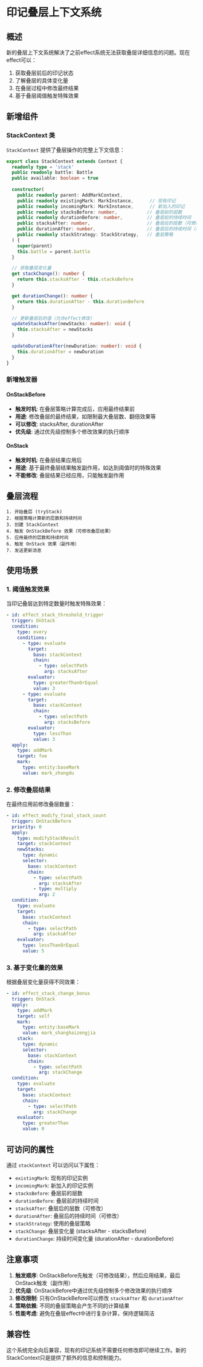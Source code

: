 # 印记叠层上下文系统

## 概述

新的叠层上下文系统解决了之前effect系统无法获取叠层详细信息的问题。现在effect可以：

1. 获取叠层前后的印记状态
2. 了解叠层的具体变化量
3. 在叠层过程中修改最终结果
4. 基于叠层阈值触发特殊效果

## 新增组件

### StackContext 类

`StackContext` 提供了叠层操作的完整上下文信息：

```typescript
export class StackContext extends Context {
  readonly type = 'stack'
  public readonly battle: Battle
  public available: boolean = true
  
  constructor(
    public readonly parent: AddMarkContext,
    public readonly existingMark: MarkInstance,      // 现有印记
    public readonly incomingMark: MarkInstance,      // 新加入的印记
    public readonly stacksBefore: number,           // 叠层前的层数
    public readonly durationBefore: number,         // 叠层前的持续时间
    public stacksAfter: number,                     // 叠层后的层数（可修改）
    public durationAfter: number,                   // 叠层后的持续时间（可修改）
    public readonly stackStrategy: StackStrategy,   // 叠层策略
  ) {
    super(parent)
    this.battle = parent.battle
  }

  // 获取叠层变化量
  get stackChange(): number {
    return this.stacksAfter - this.stacksBefore
  }

  get durationChange(): number {
    return this.durationAfter - this.durationBefore
  }

  // 更新叠层后的值（允许effect修改）
  updateStacksAfter(newStacks: number): void {
    this.stacksAfter = newStacks
  }

  updateDurationAfter(newDuration: number): void {
    this.durationAfter = newDuration
  }
}
```

### 新增触发器

#### OnStackBefore

- **触发时机**: 在叠层策略计算完成后，应用最终结果前
- **用途**: 修改叠层的最终结果，如限制最大叠层数、翻倍效果等
- **可以修改**: stacksAfter, durationAfter
- **优先级**: 通过优先级控制多个修改效果的执行顺序

#### OnStack

- **触发时机**: 在叠层结果应用后
- **用途**: 基于最终叠层结果触发副作用，如达到阈值时的特殊效果
- **不能修改**: 叠层结果已经应用，只能触发副作用

## 叠层流程

```text
1. 开始叠层 (tryStack)
2. 根据策略计算新的层数和持续时间
3. 创建 StackContext
4. 触发 OnStackBefore 效果（可修改叠层结果）
5. 应用最终的层数和持续时间
6. 触发 OnStack 效果（副作用）
7. 发送更新消息
```

## 使用场景

### 1. 阈值触发效果

当印记叠层达到特定数量时触发特殊效果：

```yaml
- id: effect_stack_threshold_trigger
  trigger: OnStack
  condition:
    type: every
    conditions:
      - type: evaluate
        target:
          base: stackContext
          chain:
            - type: selectPath
              arg: stacksAfter
        evaluator:
          type: greaterThanOrEqual
          value: 3
      - type: evaluate
        target:
          base: stackContext
          chain:
            - type: selectPath
              arg: stacksBefore
        evaluator:
          type: lessThan
          value: 3
  apply:
    type: addMark
    target: foe
    mark:
      type: entity:baseMark
      value: mark_zhongdu
```

### 2. 修改叠层结果

在最终应用前修改叠层数量：

```yaml
- id: effect_modify_final_stack_count
  trigger: OnStackBefore
  priority: 0
  apply:
    type: modifyStackResult
    target: stackContext
    newStacks:
      type: dynamic
      selector:
        base: stackContext
        chain:
          - type: selectPath
            arg: stacksAfter
          - type: multiply
            arg: 2
  condition:
    type: evaluate
    target:
      base: stackContext
      chain:
        - type: selectPath
          arg: stacksAfter
    evaluator:
      type: lessThanOrEqual
      value: 5
```

### 3. 基于变化量的效果

根据叠层变化量获得不同效果：

```yaml
- id: effect_stack_change_bonus
  trigger: OnStack
  apply:
    type: addMark
    target: self
    mark:
      type: entity:baseMark
      value: mark_shanghaizengjia
    stack:
      type: dynamic
      selector:
        base: stackContext
        chain:
          - type: selectPath
            arg: stackChange
  condition:
    type: evaluate
    target:
      base: stackContext
      chain:
        - type: selectPath
          arg: stackChange
    evaluator:
      type: greaterThan
      value: 0
```

## 可访问的属性

通过 `stackContext` 可以访问以下属性：

- `existingMark`: 现有的印记实例
- `incomingMark`: 新加入的印记实例  
- `stacksBefore`: 叠层前的层数
- `durationBefore`: 叠层前的持续时间
- `stacksAfter`: 叠层后的层数（可修改）
- `durationAfter`: 叠层后的持续时间（可修改）
- `stackStrategy`: 使用的叠层策略
- `stackChange`: 叠层变化量 (stacksAfter - stacksBefore)
- `durationChange`: 持续时间变化量 (durationAfter - durationBefore)

## 注意事项

1. **触发顺序**: OnStackBefore先触发（可修改结果），然后应用结果，最后OnStack触发（副作用）
2. **优先级**: OnStackBefore中通过优先级控制多个修改效果的执行顺序
3. **修改限制**: 只有OnStackBefore可以修改 `stacksAfter` 和 `durationAfter`
4. **策略依赖**: 不同的叠层策略会产生不同的计算结果
5. **性能考虑**: 避免在叠层effect中进行复杂计算，保持逻辑简洁

## 兼容性

这个系统完全向后兼容，现有的印记系统不需要任何修改即可继续工作。新的StackContext只是提供了额外的信息和控制能力。
